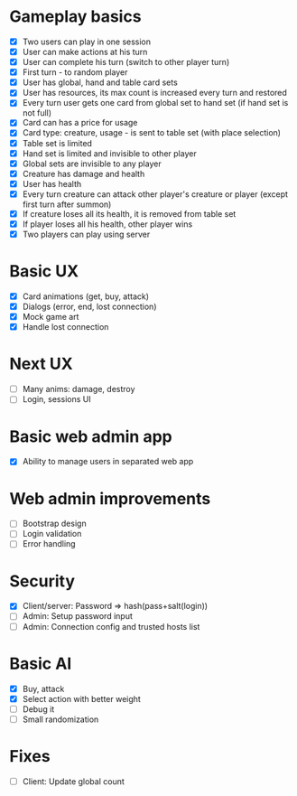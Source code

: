 # Gameplay basics

- [x] Two users can play in one session
- [x] User can make actions at his turn
- [x] User can complete his turn (switch to other player turn)
- [x] First turn - to random player
- [x] User has global, hand and table card sets
- [x] User has resources, its max count is increased every turn and restored
- [x] Every turn user gets one card from global set to hand set (if hand set is not full)
- [x] Card can has a price for usage
- [x] Card type: creature, usage - is sent to table set (with place selection)
- [x] Table set is limited
- [x] Hand set is limited and invisible to other player
- [x] Global sets are invisible to any player
- [x] Creature has damage and health
- [x] User has health
- [x] Every turn creature can attack other player's creature or player (except first turn after summon)
- [x] If creature loses all its health, it is removed from table set
- [x] If player loses all his health, other player wins
- [x] Two players can play using server

# Basic UX

- [x] Card animations (get, buy, attack)
- [x] Dialogs (error, end, lost connection)
- [x] Mock game art
- [x] Handle lost connection

# Next UX

- [ ] Many anims: damage, destroy
- [ ] Login, sessions UI

# Basic web admin app

- [x] Ability to manage users in separated web app

# Web admin improvements

- [ ] Bootstrap design
- [ ] Login validation
- [ ] Error handling

# Security

- [x] Client/server: Password => hash(pass+salt(login))
- [ ] Admin: Setup password input
- [ ] Admin: Connection config and trusted hosts list

# Basic AI

- [x] Buy, attack
- [x] Select action with better weight
- [ ] Debug it
- [ ] Small randomization 

# Fixes

- [ ] Client: Update global count